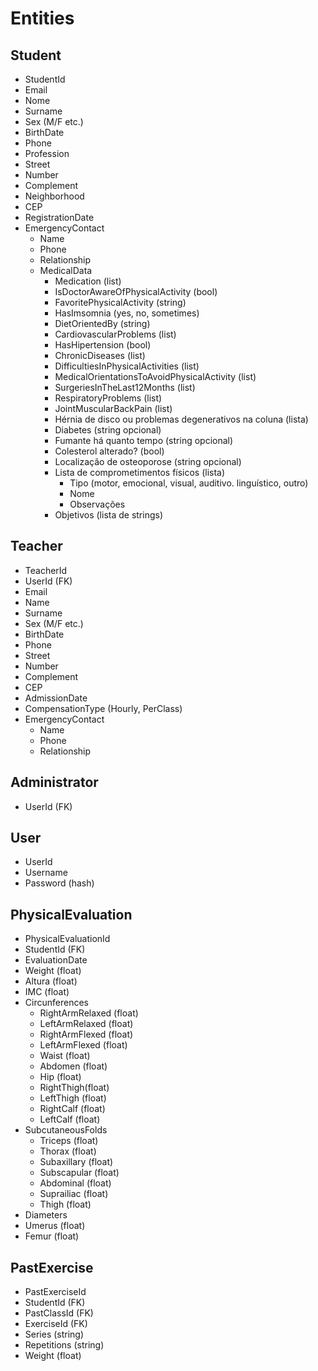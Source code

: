 # Entities

## Student
- StudentId
- Email
- Nome
- Surname
- Sex (M/F etc.)
- BirthDate
- Phone
- Profession
- Street
- Number
- Complement
- Neighborhood
- CEP
- RegistrationDate
- EmergencyContact
    - Name
    - Phone
    - Relationship
  - MedicalData
    - Medication (list)
    - IsDoctorAwareOfPhysicalActivity (bool)
    - FavoritePhysicalActivity (string)
    - HasImsomnia (yes, no, sometimes)
    - DietOrientedBy (string)
    - CardiovascularProblems (list)
    - HasHipertension (bool)
    - ChronicDiseases (list)
    - DifficultiesInPhysicalActivities (list)
    - MedicalOrientationsToAvoidPhysicalActivity (list)
    - SurgeriesInTheLast12Months (list)
    - RespiratoryProblems (list)
    - JointMuscularBackPain (list)
    - Hérnia de disco ou problemas degenerativos na coluna (lista)
    - Diabetes (string opcional)
    - Fumante há quanto tempo (string opcional)
    - Colesterol alterado? (bool)
    - Localização de osteoporose (string opcional)
    - Lista de comprometimentos físicos (lista)
      - Tipo (motor, emocional, visual, auditivo. linguístico, outro)
      - Nome
      - Observações
    - Objetivos (lista de strings)

## Teacher
- TeacherId
- UserId (FK)
- Email
- Name
- Surname
- Sex (M/F etc.)
- BirthDate
- Phone
- Street
- Number
- Complement
- CEP
- AdmissionDate
- CompensationType (Hourly, PerClass)
- EmergencyContact
    - Name
    - Phone
    - Relationship

## Administrator
- UserId (FK)

## User
- UserId
- Username
- Password (hash)

## PhysicalEvaluation
- PhysicalEvaluationId
- StudentId (FK)
- EvaluationDate
- Weight (float)
- Altura (float)
- IMC (float)
- Circunferences
  - RightArmRelaxed (float)
  - LeftArmRelaxed (float)
  - RightArmFlexed (float)
  - LeftArmFlexed (float)
  - Waist (float)
  - Abdomen (float)
  - Hip (float)
  - RightThigh(float)
  - LeftThigh (float)
  - RightCalf (float)
  - LeftCalf (float)
- SubcutaneousFolds
  - Triceps (float)
  - Thorax (float)
  - Subaxillary (float)
  - Subscapular (float)
  - Abdominal (float)
  - Suprailiac (float)
  - Thigh (float)
- Diameters
- Umerus (float)
- Femur (float)

## PastExercise
- PastExerciseId
- StudentId (FK)
- PastClassId (FK)
- ExerciseId (FK)
- Series (string)
- Repetitions (string)
- Weight (float)
